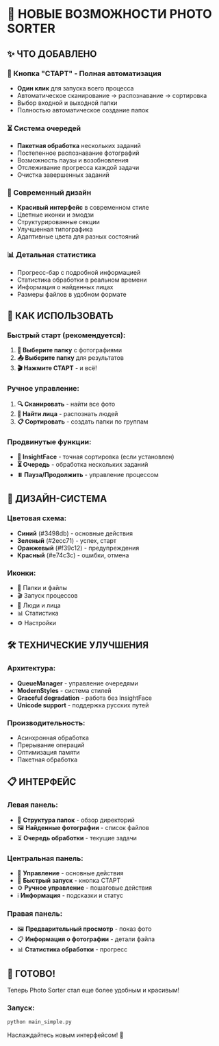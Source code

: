 # 🎉 НОВЫЕ ВОЗМОЖНОСТИ PHOTO SORTER

## ✨ ЧТО ДОБАВЛЕНО

### 🚀 Кнопка "СТАРТ" - Полная автоматизация
- **Один клик** для запуска всего процесса
- Автоматическое сканирование → распознавание → сортировка
- Выбор входной и выходной папки
- Полностью автоматическое создание папок

### ⏳ Система очередей
- **Пакетная обработка** нескольких заданий
- Постепенное распознавание фотографий
- Возможность паузы и возобновления
- Отслеживание прогресса каждой задачи
- Очистка завершенных заданий

### 🎨 Современный дизайн
- **Красивый интерфейс** в современном стиле
- Цветные иконки и эмодзи
- Структурированные секции
- Улучшенная типографика
- Адаптивные цвета для разных состояний

### 📊 Детальная статистика
- Прогресс-бар с подробной информацией
- Статистика обработки в реальном времени
- Информация о найденных лицах
- Размеры файлов в удобном формате

## 🎯 КАК ИСПОЛЬЗОВАТЬ

### Быстрый старт (рекомендуется):
1. **📂 Выберите папку** с фотографиями
2. **📤 Выберите папку** для результатов
3. **🎬 Нажмите СТАРТ** - и всё!

### Ручное управление:
1. **🔍 Сканировать** - найти все фото
2. **👤 Найти лица** - распознать людей
3. **📋 Сортировать** - создать папки по группам

### Продвинутые функции:
- **🧠 InsightFace** - точная сортировка (если установлен)
- **⏳ Очередь** - обработка нескольких заданий
- **⏸️ Пауза/Продолжить** - управление процессом

## 🎨 ДИЗАЙН-СИСТЕМА

### Цветовая схема:
- **Синий** (#3498db) - основные действия
- **Зеленый** (#2ecc71) - успех, старт
- **Оранжевый** (#f39c12) - предупреждения
- **Красный** (#e74c3c) - ошибки, отмена

### Иконки:
- 📂 Папки и файлы
- 🎬 Запуск процессов
- 👤 Люди и лица
- 📊 Статистика
- ⚙️ Настройки

## 🛠️ ТЕХНИЧЕСКИЕ УЛУЧШЕНИЯ

### Архитектура:
- **QueueManager** - управление очередями
- **ModernStyles** - система стилей
- **Graceful degradation** - работа без InsightFace
- **Unicode support** - поддержка русских путей

### Производительность:
- Асинхронная обработка
- Прерывание операций
- Оптимизация памяти
- Пакетная обработка

## 📋 ИНТЕРФЕЙС

### Левая панель:
- 📂 **Структура папок** - обзор директорий
- 🖼️ **Найденные фотографии** - список файлов
- ⏳ **Очередь обработки** - текущие задачи

### Центральная панель:
- 🎯 **Управление** - основные действия
- 🚀 **Быстрый запуск** - кнопка СТАРТ
- ⚙️ **Ручное управление** - пошаговые действия
- ℹ️ **Информация** - подсказки и статус

### Правая панель:
- 🖼️ **Предварительный просмотр** - показ фото
- 📋 **Информация о фотографии** - детали файла
- 📊 **Статистика обработки** - прогресс

## 🎉 ГОТОВО!

Теперь Photo Sorter стал еще более удобным и красивым!

### Запуск:
```bash
python main_simple.py
```

Наслаждайтесь новым интерфейсом! 🚀
